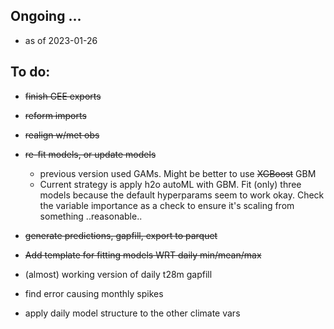 ## Ongoing ...

-   as of 2023-01-26

## To do:

-   ~~finish GEE exports~~

-   ~~reform imports~~

-   ~~realign w/met obs~~

-   ~~re-fit models, or update models~~

    -   previous version used GAMs. Might be better to use ~~XGBoost~~ GBM
    -   Current strategy is apply h2o autoML with GBM. Fit (only) three models because the default hyperparams seem to work okay. Check the variable importance as a check to ensure it's scaling from something ..reasonable..

-   ~~generate predictions, gapfill, export to parquet~~ 

- ~~Add template for fitting models WRT daily min/mean/max~~
-   (almost) working version of daily t28m gapfill
-   find error causing monthly spikes
-   apply daily model structure to the other climate vars